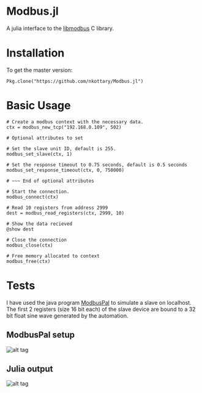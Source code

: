 # Modbus.jl

A julia interface to the [libmodbus](http://www.libmodbus.org) C library.

# Installation

To get the master version:

```
Pkg.clone("https://github.com/nkottary/Modbus.jl")
```

# Basic Usage

```
# Create a modbus context with the necessary data.
ctx = modbus_new_tcp("192.168.0.109", 502)

# Optional attributes to set

# Set the slave unit ID, default is 255.
modbus_set_slave(ctx, 1)

# Set the response timeout to 0.75 seconds, default is 0.5 seconds
modbus_set_response_timeout(ctx, 0, 750000)

# ~~~ End of optional attributes

# Start the connection.
modbus_connect(ctx)

# Read 10 registers from address 2999
dest = modbus_read_registers(ctx, 2999, 10)

# Show the data recieved
@show dest

# Close the connection
modbus_close(ctx)

# Free memory allocated to context
modbus_free(ctx)
```

# Tests

I have used the java program [ModbusPal](http://modbuspal.sourceforge.net/) to
 simulate a slave on localhost. The first 2 registers (size 16 bit each) of the
 slave device are bound to a 32 bit float sine wave generated by the automation.

## ModbusPal setup

![alt tag](https://raw.githubusercontent.com/nkottary/Modbus.jl/master/screenshots/ModbusPalSetup.png)

## Julia output

![alt tag](https://raw.githubusercontent.com/nkottary/Modbus.jl/master/screenshots/JuliaOutput.png)
